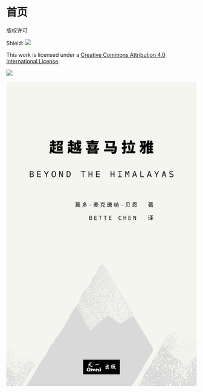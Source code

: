 # 首页

版权许可 

Shield: [![](https://img.shields.io/badge/License-CC%20BY%204.0-lightgrey.svg)](http://creativecommons.org/licenses/by/4.0/)

This work is licensed under a [Creative Commons Attribution 4.0 International License](http://creativecommons.org/licenses/by/4.0/).

[![](https://i.creativecommons.org/l/by/4.0/88x31.png)](http://creativecommons.org/licenses/by/4.0/)

![](.gitbook/assets/chao-yue-xi-ma-la-ya-feng-mian-.png)

